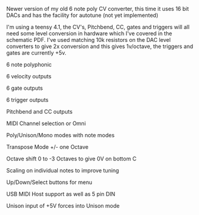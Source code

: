 Newer version of my old 6 note poly CV converter, this time it uses 16 bit DACs and has the facility for autotune (not yet implemented)

I'm using a teensy 4.1, the CV's, Pitchbend, CC, gates and triggers will all need some level conversion in hardware which I've covered in the schematic PDF. I've used matching 10k resistors on the DAC level converters to give 2x conversion and this gives 1v/octave, the triggers and gates are currently +5v.

6 note polyphonic

6 velocity outputs

6 gate outputs

6 trigger outputs

Pitchbend and CC outputs

MIDI Channel selection or Omni

Poly/Unison/Mono modes with note modes

Transpose Mode +/- one Octave

Octave shift 0 to -3 Octaves to give 0V on bottom C

Scaling on individual notes to improve tuning

Up/Down/Select buttons for menu

USB MIDI Host support as well as 5 pin DIN

Unison input of +5V forces into Unison mode
